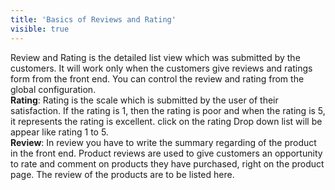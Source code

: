 ```yaml
---
title: 'Basics of Reviews and Rating'
visible: true
---
```


Review and Rating is the detailed list view which was submitted by the customers.
It will work only when the customers give reviews and ratings form from the front end. You can control the review and rating from the global configuration.
<br>**Rating**: Rating is the scale which is submitted by the user of their satisfaction. If the rating is 1, then the rating is poor and when the rating is 5, it represents the rating is excellent.
click on the rating
Drop down list will be appear like rating 1 to 5.
<br>**Review**: In review you have to write the summary regarding of the product in the front end. Product reviews are used to give customers an opportunity to rate and comment on products they have purchased, right on the product page. The review of the products are to be listed here.


